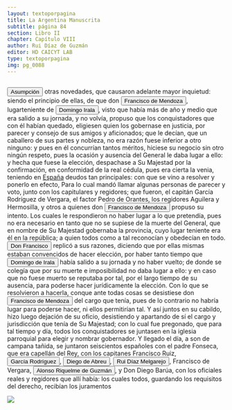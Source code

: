 ```yaml
---
layout: textoporpagina
title: La Argentina Manuscrita
subtitle: página 84
section: Libro II
chapter: Capítulo VIII
author: Rui Díaz de Guzmán
editor: HD CAICYT LAB
type: textoporpagina
img: pg_0088
---
```

<div class="row">
    <div class="column">
<p><a href="https://recogito.pelagios.org/document/wzqxhk0h3vpikm/part/1/edit#9f24d79c-3b6a-494a-8c4e-128bd23d9387" target="_blank"><button class="balloon" data-balloon-pos="up" data-balloon-length="large" data-balloon="Refiere a Asunción del Paraguay.">Asumpción</button></a> otras novedades, que causaron adelante mayor inquietud: siendo el principio de ellas, de que don <button class="balloon" data-balloon-pos="up" data-balloon-length="large" data-balloon="España, 1515 - Asunción, 1547. Hidalgo, capitán y conquistador español. Acompañó a Pedro de Mendoza; fue mediador entre Domingo de Irala y Ruiz Galán. Nombrado teniente de gobernador general de Asunción en 1539; fue parte de la facción de Domingo de Irala contra la de Álvar Núñez Cabeza de Vaca en 1545. Durante la larga expedición de Irala al Chaco, en 1547, los partidarios contra éste, recusaron el nombramiento de Mendoza y tras instaurar a Diego de Abreu como gobernador, ejecutaron a Mendoza.">Francisco de Mendoza</button>, lugarteniente de <button class="balloon" data-balloon-pos="up" data-balloon-length="large" data-balloon="Domingo Martínez de Irala (Vergara de la Hermandad de Guipúzcoa, Corona de Castilla, 1509 - Asunción del Paraguay, Virreinato del Perú, 3 de octubre de 1556) fue un conquistador, explorador y colonizador español que como lugarteniente de Juan de Ayolas quien lo nombrara interinamente hasta que regresara como teniente de gobernador de La Candelaria en 1537, luego lo sería de hecho, y posteriormente elegido por el pueblo según real cédula, como teniente de gobernador general de Asunción.Ocupó tres veces el cargo de gobernador interino del Río de la Plata y del Paraguay, en los períodos de 1539 a 1542, de 1544 hasta 1548 y por último desde 1549. El emperador Carlos V lo nombraría definitivamente como titular en el cargo gubernamental en el año 1555, que lo ostentaría hasta su fallecimiento.En 1543 fundó en el Chaco Boreal el Puerto de los Reyes, a orillas del río Paraguay y del pantano de los Jarayes, sobre las costas de la laguna La Gaiba. Avellaneda, Mercedes; Perusset, Macarena, &quot;Irala, el primer estratega del Plata&quot;, en Historia Paraguaya. Anuario de la Academia Paraguaya de la Historia, vol. XLVI, 2006, pp. 319-363.Lafuente Machain, Ricardo, El gobernador Domingo de Irala, Asunción, Academia Paraguaya de la Historia, 2005 [1939].">Domingo Irala</button>, visto que había más de año y medio que era salido a su jornada, y no volvía, propuso que los conquistadores que con él habían quedado, eligiesen quien los gobernase en justicia, por parecer y consejo de sus amigos y aficionados; que le decían, que un caballero de sus partes y nobleza, no era razón fuese inferior a otro ninguno: y pues en él concurrían tantos méritos, hiciese su negocio sin otro ningún respeto, pues la ocasión y ausencia del General le daba lugar a ello: y hecha que fuese la elección, despachase a Su Majestad por la confirmación, en conformidad de la real cédula, pues era cierta la venia, teniendo en <a href="https://recogito.pelagios.org/document/wzqxhk0h3vpikm/part/1/edit#8aa17a74-5bfa-427d-824a-7ec4a5c47d07" target="_blank">España</a> deudos tan principales: con que se vino a resolver y ponerlo en efecto, Para lo cual mandó llamar algunas personas de parecer y voto, junto con los capitulares y regidores; que fueron, el capitán García Rodríguez de Vergara, el factor Pedro de Orantes, los regidores Aguilera y Hermosilla, y otros a quienes don <button class="balloon" data-balloon-pos="up" data-balloon-length="large" data-balloon="España, 1515 - Asunción, 1547. Hidalgo, capitán y conquistador español. Acompañó a Pedro de Mendoza; fue mediador entre Domingo de Irala y Ruiz Galán. Nombrado teniente de gobernador general de Asunción en 1539; fue parte de la facción de Domingo de Irala contra la de Álvar Núñez Cabeza de Vaca en 1545. Durante la larga expedición de Irala al Chaco, en 1547, los partidarios contra éste, recusaron el nombramiento de Mendoza y tras instaurar a Diego de Abreu como gobernador, ejecutaron a Mendoza.">Francisco de Mendoza</button> propuso su intento. Los cuales le respondieron no haber lugar a lo que pretendía, pues no era necesario en tanto que no se supiese de la muerte del General, que en nombre de Su Majestad gobernaba la provincia, cuyo lugar teniente era él en la república; a quien todos como a tal reconocían y obedecían en todo. <button class="balloon" data-balloon-pos="up" data-balloon-length="large" data-balloon="Don Francisco de Mendoza (n. 1515-1547), capitán de la caballería. Sus actuaciones incluyen haber mediado entre Domingo de Irala y Ruiz Galán en 1537 y 1539, participado en la represión del levantamiento de cacique guarambarense Aracaré y ser parte de la facción de Domingo de Irala contra la de Cabeza de Vaca en 1545. De hecho, sirvió como teniente de gobernador bajo su administración cuando Irala condujo una entrada al Chaco en 1547. En esta circunstancia, los partidarios de Cabeza de Vaca recusaron su nombramiento y tras haber instaurado a Diego de Abreu como gobernador, ejecutaron a Mendoza.">Don Francisco</button> replicó a sus razones, diciendo que por ellas mismas estaban convencidos de hacer elección, por haber tanto tiempo que <button class="balloon" data-balloon-pos="up" data-balloon-length="large" data-balloon=" Castilla, 1509 - Asunción del Paraguay, 03/10/1556. Conquistador y colonizador español. Ocupó tres veces el cargo de gobernador interino del Río de la Plata y del Paraguay, en los períodos de 1539 a 1542, de 1544 hasta 1548 y por último desde 1549. Carlos V lo nombró como titular en el cargo en 1555, lo sería hasta su fallecimiento.">Domingo de Irala</button> había salido a su jornada y no haber vuelto; de donde se colegía que por su muerte e imposibilidad no daba lugar a ello: y en caso que no fuese muerto se reputaba por tal, por el largo tiempo de su ausencia, para poderse hacer jurídicamente la elección. Con lo que se resolvieron a hacerla, conque ante todas cosas se desistiese don <button class="balloon" data-balloon-pos="up" data-balloon-length="large" data-balloon="España, 1515 - Asunción, 1547. Hidalgo, capitán y conquistador español. Acompañó a Pedro de Mendoza; fue mediador entre Domingo de Irala y Ruiz Galán. Nombrado teniente de gobernador general de Asunción en 1539; fue parte de la facción de Domingo de Irala contra la de Álvar Núñez Cabeza de Vaca en 1545. Durante la larga expedición de Irala al Chaco, en 1547, los partidarios contra éste, recusaron el nombramiento de Mendoza y tras instaurar a Diego de Abreu como gobernador, ejecutaron a Mendoza.">Francisco de Mendoza</button> del cargo que tenía, pues de lo contrario no habría lugar para poderse hacer, ni ellos permitirían tal. Y así juntos en su cabildo, hizo luego dejación de su oficio, desistiendo y apartando de sí el cargo y jurisdicción que tenía de Su Majestad; con lo cual fue pregonado, que para tal tiempo y día, todos los conquistadores se juntasen en la iglesia parroquial para elegir y nombrar gobernador. Y llegado el día, a son de campana tañida, se juntaron seiscientos españoles con el padre Fonseca, que era capellán del Rey, con los capitanes Francisco Ruiz, <button class="balloon" data-balloon-pos="up" data-balloon-length="large" data-balloon="Vergara (García Rodríguez); capitán, natural de Castilla la Vieja; viene con Cabeza de Vaca. Se opone al nombramiento de un gobernador propietario, durante la ausencia de Irala. Asiste a la elección de su sucesor">García Rodríguez</button>, <button class="balloon" data-balloon-pos="up" data-balloon-length="large" data-balloon="España, 1509 - Asunción, 1549. Hidalgo, militar y conquistador español junto a Pedro de Mendoza. Durante los conflictos entre las facciones de Cabeza de Vaca y Domingo de Irala tomó partida por la del gobernador, al punto que en 1547, fue nombrado gobernador interino por los vecinos leales al segundo adelantado, aprovechando la partida de Domingo de Irala de la ciudad de Asunción. Finalmente éste se impondría y Abreu fue ajusticiado en 1549.">Diego de Abreu</button>, <button class="balloon" data-balloon-pos="up" data-balloon-length="large" data-balloon="Ruy Díaz de Melgarejo (Salteras de Sevilla, 1519 – Santa Fe la Vieja, 1602) fue un militar, conquistador, explorador, estadista, minero y burócrata colonial español establecido en la región del Río de la Plata. Su vida estuvo marcada por guerras, conspiraciones, persecuciones y conflictos familiares. Junto a Juan de Salazar, Alonso Riquelme de Guzmán y Diego de Abreu se opuso al gobierno asunceno de Domingo Martínez de Irala, apoyando al deportado Álvar Núñez Cabeza de Vaca. Gobernó de manera casi absoluta e independiente la antigua provincia asuncena del Guayrá, fácticamente durante 20 años, y luego de separarla de Asunción en 1575, con el título de teniente de gobernador del Guayrá unos 15 años más.">Rui Díaz Melgarejo</button>, Francisco de Vergara, <button class="balloon" data-balloon-pos="up" data-balloon-length="large" data-balloon="Jeréz de la Frontera, 1519-1573. Conquistador español, sobrino de Álvar Núñez Cabeza de Vaca, con quien llegó al Río de la Plata en 1541. Fue uno de sus más acérrimos partidarios durante la gobernación de Cabeza de Vaca y se convirtió en una de las figuras más prominentes de la facción de los &quot;leales&quot; una vez que aquel fuera expulsado de la provincia en 1545. Fue forzado por Domingo de Irala a casarse con una de sus hijas mestizas, unión de la cual nació Ruy Díaz de Guzmán.">Alonso Riquelme de Guzmán</button>, y Don Diego Barúa, con los oficiales reales y regidores que allí había: los cuales todos, guardando los requisitos del derecho, recibían los juramentos </p></div>

<div class="column">
<a href="{{site.baseurl}}/assets/img/argentina_manuscrita/{{page.img}}.jpg"><img src="{{site.baseurl}}/assets/img/argentina_manuscrita/{{page.img}}.jpg"></a>
</div>
</div>